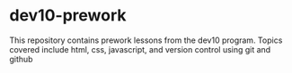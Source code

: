 # dev10-prework

This repository contains prework lessons from the dev10 program. Topics 
covered include html, css, javascript, and version control using git and 
github
